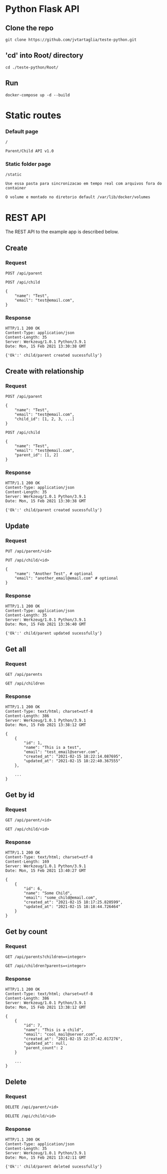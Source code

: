# Python Flask API 

## Clone the repo

    git clone https://github.com/jvtartaglia/teste-python.git

## 'cd' into Root/ directory

    cd ./teste-python/Root/

## Run

    docker-compose up -d --build

# Static routes

### Default page

`/` 


   
    Parent/Child API v1.0

### Static folder page

`/static` 


   
    Use essa pasta para sincronizacao em tempo real com arquivos fora do container
    
    O volume e montado no diretorio default /var/lib/docker/volumes


# REST API

The REST API to the example app is described below.

## Create

### Request

`POST /api/parent` 

`POST /api/child`

    {
        "name": "Test",
        "email": "test@email.com",
    }

### Response

    HTTP/1.1 200 OK
    Content-Type: application/json
    Content-Length: 35
    Server: Werkzeug/1.0.1 Python/3.9.1
    Date: Mon, 15 Feb 2021 13:30:38 GMT

    {'Ok':' child/parent created sucessfully'}

## Create with relationship

### Request

`POST /api/parent`

    {
        "name": "Test",
        "email": "test@email.com",
        "child_id": [1, 2, 3, ...]
    }

`POST /api/child`

    {
        "name": "Test",
        "email": "test@email.com",
        "parent_id": [1, 2]
    }

### Response

    HTTP/1.1 200 OK
    Content-Type: application/json
    Content-Length: 35
    Server: Werkzeug/1.0.1 Python/3.9.1
    Date: Mon, 15 Feb 2021 13:30:38 GMT

    {'Ok':' child/parent created sucessfully'}

## Update

### Request

`PUT /api/parent/<id>` 

`PUT /api/child/<id>`

    {
        "name": "Another Test", # optional
        "email": "another_email@email.com" # optional
    }

### Response

    HTTP/1.1 200 OK
    Content-Type: application/json
    Content-Length: 35
    Server: Werkzeug/1.0.1 Python/3.9.1
    Date: Mon, 15 Feb 2021 13:36:40 GMT

    {'Ok':' child/parent updated sucessfully'}


## Get all

### Request

`GET /api/parents` 

`GET /api/children`


### Response

    HTTP/1.1 200 OK
    Content-Type: text/html; charset=utf-8
    Content-Length: 386
    Server: Werkzeug/1.0.1 Python/3.9.1
    Date: Mon, 15 Feb 2021 13:38:12 GMT

    {
        {
            "id": 1,
            "name": "This is a test",
            "email": "test_email@server.com",
            "created_at": "2021-02-15 18:22:14.087695",
            "updated_at": "2021-02-15 18:22:40.367555"
        },

        ...
    }



## Get by id

### Request

`GET /api/parent/<id>` 

`GET /api/child/<id>`


### Response

    HTTP/1.1 200 OK
    Content-Type: text/html; charset=utf-8
    Content-Length: 169
    Server: Werkzeug/1.0.1 Python/3.9.1
    Date: Mon, 15 Feb 2021 13:40:27 GMT

    {
        {
            "id": 6,
            "name": "Some Child",
            "email": "some_child@email.com",
            "created_at": "2021-02-15 18:17:25.820599",
            "updated_at": "2021-02-15 18:18:44.726464"
        }
    }

## Get by count

### Request

`GET /api/parents?children=<integer>` 

`GET /api/children?parents=<integer>`


### Response

    HTTP/1.1 200 OK
    Content-Type: text/html; charset=utf-8
    Content-Length: 386
    Server: Werkzeug/1.0.1 Python/3.9.1
    Date: Mon, 15 Feb 2021 13:38:12 GMT

    {
        {
            "id": 7,
            "name": "This is a child",
            "email": "cool_mail@server.com",
            "created_at": "2021-02-15 22:37:42.017276",
            "updated_at": null,
            "parent_count": 2
        }

        ...
    }

## Delete

### Request

`DELETE /api/parent/<id>` 

`DELETE /api/child/<id>`


### Response

    HTTP/1.1 200 OK
    Content-Type: application/json
    Content-Length: 35
    Server: Werkzeug/1.0.1 Python/3.9.1
    Date: Mon, 15 Feb 2021 13:42:11 GMT

    {'Ok':' child/parent deleted sucessfully'}